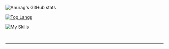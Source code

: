 


![Anurag's GitHub stats](https://github-readme-stats.vercel.app/api?username=pcralmeida&show_icons=true&theme=transparent)

[![Top Langs](https://github-readme-stats.vercel.app/api/top-langs/?username=pcralmeida&show_icons=true&theme=transparent)](https://github.com/anuraghazra/github-readme-stats)

[![My Skills](https://skillicons.dev/icons?i=js,html,css,wasm)](https://skillicons.dev)

<br />

---

[github]: https://github.com/pcralmeida

